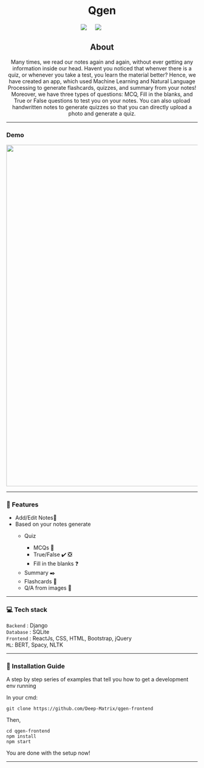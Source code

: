 <h1 align = 'center'> Qgen </h1>

&emsp;&emsp;&emsp;&emsp;&emsp;&emsp;&emsp;&emsp;&emsp;&emsp;&emsp;&emsp;&emsp;&emsp;[![](https://img.shields.io/badge/Made_with-ReactJs-blue?style=for-the-badge&logo=ReactJs)](https://www.djangoproject.com/) 
&emsp;
[![](https://img.shields.io/badge/IDE-Visual_Studio_Code-blue?style=for-the-badge&logo=visual-studio-code)](https://code.visualstudio.com/ "Visual Studio Code")
&emsp;

<h2 align='center'> About </h2>
<p align='center'>
Many times, we read our notes again and again, without ever getting any information inside our head. Havent you noticed that whenver there is a quiz, or whenever you take a test, you learn the material better? Hence, we have created an app, which used Machine Learning and Natural Language Processing to generate flashcards, quizzes, and summary from your notes! Moreover, we have three types of questions: MCQ, Fill in the blanks, and True or False questions to test you on your notes.
You can also upload handwritten notes to generate quizzes so that you can directly upload a photo and generate a quiz.
</p>

-----------------------------------

### Demo

<p align="center">
<img src ="./assets/qgen-final.gif" width = 900px>
</p>

-----------------------------------

### 🚀 Features

<p align="left">
   <ul>
      <li>Add/Edit Notes📕</li>
      <li>Based on your notes generate</li>
      <ul>
         <li>Quiz</li>   
            <ul>
               <li>MCQs 📝</li>
               <li>True/False ✔️ ❎</li>
               <li>Fill in the blanks ❓</li>   
            </ul>
         <li>Summary ✒️</li>
         <li>Flashcards 🔖</li>
         <li>Q/A from images 🚞</li>
      </ul>
      
      
   </ul>
</p>


-----------------------------------
###             💻 Tech stack
`Backend` : Django <br>
`Database` : SQLite <br>
`Frontend` : ReactJs, CSS, HTML, Bootstrap, jQuery  <br>
`ML`: BERT, Spacy, NLTK

-----------------------------------

### :guide_dog: Installation Guide

A step by step series of examples that tell you how to get a development env running

In your cmd:

```
git clone https://github.com/Deep-Matrix/qgen-frontend
```

Then,

```
cd qgen-frontend
npm install
npm start
```

You are done with the setup now!

------------------------------------------
